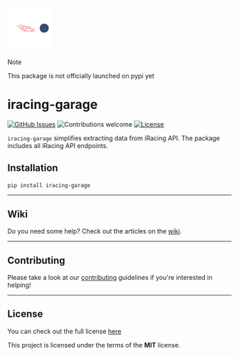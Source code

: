 <p><img width=20% src="media/logo.png"></p>

> [!NOTE]
> This package is not officially launched on pypi yet

iracing-garage
============
[![GitHub Issues](https://img.shields.io/github/issues/dangkv/iracing_garage.svg)](https://github.com/dangkv/iracing_garage/issues)
![Contributions welcome](https://img.shields.io/badge/contributions-welcome-orange.svg)
[![License](https://img.shields.io/badge/license-MIT-blue.svg)](https://www.tldrlegal.com/license/mit-license)

`iracing-garage` simplifies extracting data from iRacing API. The package includes all iRacing API endpoints.

## Installation

```bash
pip install iracing-garage
```

---

## Wiki

Do you need some help? Check out the articles on the [wiki](wwww.google.com).

---

## Contributing

Please take a look at our [contributing](wwww.google.com) guidelines if you're interested in helping!

---

## License
You can check out the full license [here](LICENSE)

This project is licensed under the terms of the **MIT** license.
